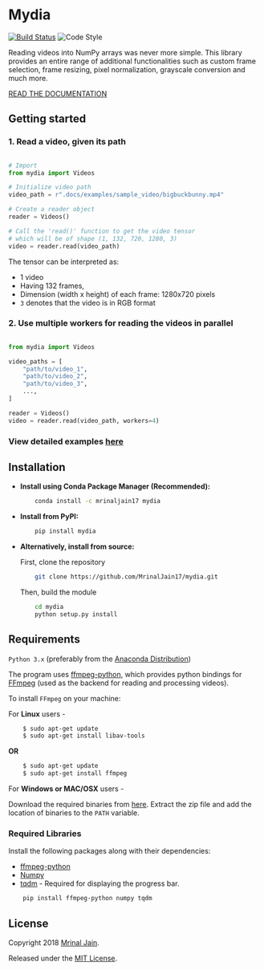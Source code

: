 # Mydia
[![Build Status](https://travis-ci.com/MrinalJain17/mydia.svg?branch=master)](https://travis-ci.com/MrinalJain17/mydia)
![Code Style](https://img.shields.io/badge/code%20style-black-black.svg)

Reading videos into NumPy arrays was never more simple. This library provides 
an entire range of additional functionalities such as custom frame selection, 
frame resizing, pixel normalization, grayscale conversion and much more.

[READ THE DOCUMENTATION](https://mrinaljain17.github.io/mydia)

## Getting started

### 1. Read a video, given its path

```python

# Import
from mydia import Videos

# Initialize video path
video_path = r".docs/examples/sample_video/bigbuckbunny.mp4"

# Create a reader object
reader = Videos()

# Call the 'read()' function to get the video tensor
# which will be of shape (1, 132, 720, 1280, 3)
video = reader.read(video_path)

```

The tensor can be interpreted as:

- 1 video
- Having 132 frames, 
- Dimension (width x height) of each frame: 1280x720 pixels
- `3` denotes that the video is in RGB format

### 2. Use multiple workers for reading the videos in parallel

```python

from mydia import Videos

video_paths = [
    "path/to/video_1", 
    "path/to/video_2", 
    "path/to/video_3",
    ...,
]

reader = Videos()
video = reader.read(video_path, workers=4)

```

### View detailed examples [here](https://mrinaljain17.github.io/mydia/auto_examples/)

## Installation

- **Install using Conda Package Manager (Recommended):**

    ```bash
        conda install -c mrinaljain17 mydia
    ```

- **Install from PyPI:**

    ```bash
        pip install mydia
    ```

- **Alternatively, install from source:**

  First, clone the repository

    ```bash
        git clone https://github.com/MrinalJain17/mydia.git
    ```

  Then, build the module

    ```bash
        cd mydia
        python setup.py install
    ```

## Requirements

`Python 3.x` (preferably from the [Anaconda Distribution](https://www.anaconda.com/download/))

The program uses [ffmpeg-python](https://github.com/kkroening/ffmpeg-python), 
which provides python bindings for [FFmpeg](https://www.ffmpeg.org/) 
(used as the backend for reading and processing videos).

To install `FFmpeg` on your machine:

For **Linux** users - 

```bash
    $ sudo apt-get update
    $ sudo apt-get install libav-tools
```

**OR**

```bash
    $ sudo apt-get update
    $ sudo apt-get install ffmpeg
```

For **Windows or MAC/OSX** users - 

Download the required binaries from [here](https://www.ffmpeg.org/download.html). 
Extract the zip file and add the location of binaries to the `PATH` variable.

### Required Libraries

Install the following packages along with their dependencies:

- [ffmpeg-python](https://github.com/kkroening/ffmpeg-python)
- [Numpy](http://www.numpy.org/)
- [tqdm](https://pypi.python.org/pypi/tqdm#installation) - Required for 
  displaying the progress bar.

```bash
    pip install ffmpeg-python numpy tqdm
```

## License

Copyright 2018 [Mrinal Jain](https://mrinaljain17.github.io/).

Released under the [MIT License](https://mrinaljain17.github.io/license/).
